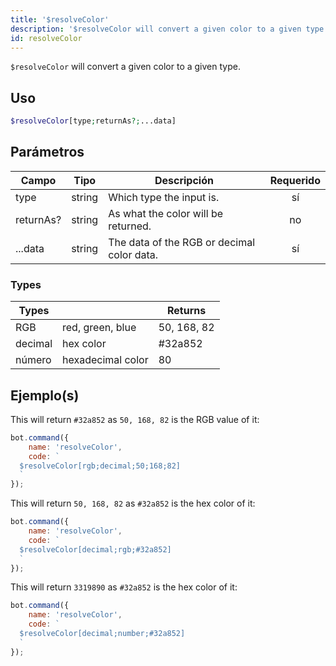 ```yaml
---
title: '$resolveColor'
description: '$resolveColor will convert a given color to a given type.'
id: resolveColor
---
```


`$resolveColor` will convert a given color to a given type.

## Uso

```php
$resolveColor[type;returnAs?;...data]
```

## Parámetros

| Campo     | Tipo   | Descripción                                | Requerido |
| --------- | ------ | ------------------------------------------ |:---------:|
| type      | string | Which type the input is.                   |    sí     |
| returnAs? | string | As what the color will be returned.        |    no     |
| ...data   | string | The data of the RGB or decimal color data. |    sí     |

### Types

| Types   |                   | Returns     |
| ------- | ----------------- | ----------- |
| RGB     | red, green, blue  | 50, 168, 82 |
| decimal | hex color         | #32a852     |
| número  | hexadecimal color | 80          |

## Ejemplo(s)

This will return `#32a852` as `50, 168, 82` is the RGB value of it:

```javascript
bot.command({
    name: 'resolveColor',
    code: `
  $resolveColor[rgb;decimal;50;168;82]
  `
});
```

This will return `50, 168, 82` as `#32a852` is the hex color of it:

```javascript
bot.command({
    name: 'resolveColor',
    code: `
  $resolveColor[decimal;rgb;#32a852]
  `
});
```

This will return `3319890` as `#32a852` is the hex color of it:

```javascript
bot.command({
    name: 'resolveColor',
    code: `
  $resolveColor[decimal;number;#32a852]
  `
});
```